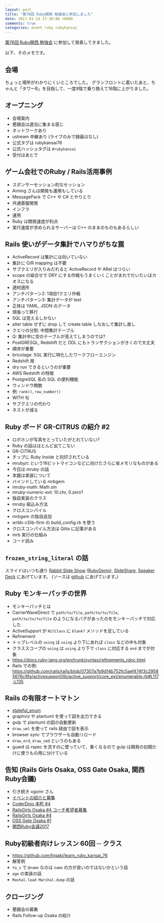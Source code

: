 ```yaml
---
layout: post
title: "第76回 Ruby関西 勉強会に参加しました"
date: 2017-01-14 17:30:00 +0900
comments: true
categories: event ruby rubykansai
---
```

[第76回 Ruby関西 勉強会](https://rubykansai.doorkeeper.jp/events/55398 "第76回 Ruby関西 勉強会")
に参加して発表してきました。

<!--more-->

以下、そのメモです。

## 会場

ちょっと場所がわかりにくいところでした。
グランフロントに着いたあと、ちゃんと「タワーB」を目指して、一度9階で乗り換えて18階に上がりました。

## オープニング

- 会場案内
- 懇親会は適当に集まる感じ
- ネットワークあり
- ustream 中継あり (ライブのみで録画はなし)
- 公式タグは rubykansai76
- 公式ハッシュタグは `#rubykansai`
- 受付はあとで

## ゲーム会社でのRuby / Rails活用事例

- スポンサーセッション的なセッション
- Aiming さんは開発も運用もしている
- MessagePack で C++ や C# とやりとり
- 共通基盤開発
- インフラ
- 運用
- Ruby は開発速度が利点
- 実行速度が求められるサーバーは C++ のままのものもあるらしい

## Rails 使いがデータ集計でハマりがちな罠

- ActiveRecord は集計には向いていない
- 集計に O/R mapping は不要
- サブクエリが入りみだれると ActiveRecord や ARel はつらい
- scope の組合せで DRY にする作戦もうまくいくことがまれでだいたいはカオスになる
- 適材適所
- アンチパターン2: 1項目1クエリ作戦
- アンチパターン3: 集計データが text
- 正体は YAML, JSON のデータ
- 頑張って移行
- SQL は覚えるしかない
- alter table せずに drop して create table しなおして集計し直し
- クエリの分割: 中間集計テーブル
- Q: 集計中に空のテーブルが見えてしまうのでは?
- PostGRESQL, Redshift だと DDL にもトランザクションがきくので大丈夫
- 順序が重要
- bricolage: SQL 実行に特化したワークフローエンジン
- Redshift 用
- dry run できるというのが重要
- AWS Redshift の特徴
- PostgreSQL 系の SQL の便利機能
- ウィンドウ関数
- 例: `rank()`, `row_number()`
- WITH 句
- サブクエリの代わり
- ネストが減る

## Ruby ボード GR-CITRUS の紹介 #2

- ロボホンが写真をとっていたがとれていない?
- Ruby の話はほとんど出てこない
- GR-CITRUS
- チップに Ruby Inside と刻印されている
- mruby/c という16ビットマイコンなどに向けたさらに省メモリなものがある
- 今日は mruby の話
- 本題は実装について
- バインドしている mrbgem
- mruby-math: Math.sin
- mruby-numeric-ext: 10.chr, 0.zero?
- 独自実装のクラス
- mruby 組込み方法
- クロスコンパイル
- mrbgem の独自追加
- wrbb-v2lib-firm の build_config.rb を使う
- クロスコンパイル方法は Qiita に記事がある
- mrb 実行の仕組み
- コード読み

## `frozen_string_literal` の話

スライドはいつも通り
[Rabbit Slide Show](http://slide.rabbit-shocker.org/authors/znz/frozen_string_literal/)
([RubyGems](https://rubygems.org/gems/rabbit-slide-znz-frozen_string_literal)),
[SlideShare](http://www.slideshare.net/znzjp/frozenstringliteral),
[Speaker Deck](https://speakerdeck.com/znz/frozen-string-literal-falsehua)
にあげています。
(ソースは
[github](https://github.com/znz/rubykansai76-frozen_string_literal)
にあげています。)

## Ruby モンキーパッチの世界

- モンキーパッチとは
- CarrierWaveDirect で `path/to/file`, `path/to/to/file`, `path/to/to/to/file` のようになるバグがあったのをモンキーパッチで対応した
- ActiveSupport が `NilClass` に `blank?` メソッドを足している
- Refinement
- トップレベルの `using` は `using` より下にあれば `class` などの中も対象
- クラススコープの `using` は `using` より下で `class` に対応する `end` までが対象
- https://docs.ruby-lang.org/en/trunk/syntax/refinements_rdoc.html
- Rails での例: https://github.com/rails/rails/blob/07307a7b9d14b752fc5aef474f3c29585676c9fa/activesupport/lib/active_support/core_ext/enumerable.rb#L117-L135

## Rails の有限オートマトン

- [stateful_enum](https://github.com/amatsuda/stateful_enum "stateful_enum")
- graphviz や plantuml を使って図を出力できる
- gulp で plantuml の図の自動更新
- `draw_uml` を使って rails 経由で図を表示
- browser sync でブラウザーも自動リロード
- `draw_erd`, `draw_smd` というのもある
- guard は rspec を流すのに使っていて、重くなるので gulp は開発の初期だけに使うもの用に分けている

## 告知 (Rails Girls Osaka, OSS Gate Osaka, 関西Ruby会議)

- 引き続き ogomr さん
- [イベントの紹介と募集](https://speakerdeck.com/ogom/ibentofalseshao-jie-tomu-ji)
- [CoderDojo 本町 #4](https://coderdojo-hommachi.doorkeeper.jp/events/56121)
- [RailsGirls Osaka #4 コーチ希望者募集](https://railsgirls-osaka.doorkeeper.jp/events/55949)
- [RailsGirls Osaka #4](https://railsgirls-osaka.doorkeeper.jp/events/55947)
- [OSS Gate Osaka #1](https://oss-gate.doorkeeper.jp/events/56141)
- [関西Ruby会議2017](https://rubykansai.github.io/kansai2017/)

## Ruby初級者向けレッスン 60回 ─ クラス

- https://github.com/higaki/learn_ruby_kansai_76
- 解答例
- `to_s` で `@name` なのは `name` の方が良いのではないかという話
- `age` の実装の話
- `Mashal.load Marshal.dump` の話

## クロージング

- 懇親会の募集
- Rails Follow-up Osaka の紹介
